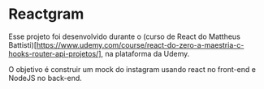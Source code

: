 # Reactgram

Esse projeto foi desenvolvido durante o (curso de React do Mattheus Battisti)[https://www.udemy.com/course/react-do-zero-a-maestria-c-hooks-router-api-projetos/], na plataforma da Udemy.

O objetivo é construir um mock do instagram usando react no front-end e NodeJS no back-end.